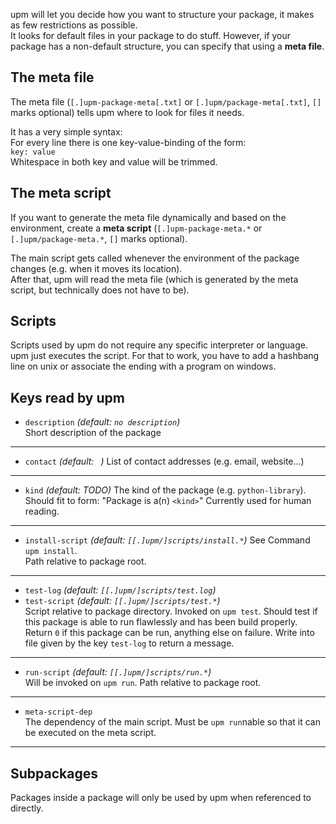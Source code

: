 upm will let you decide how you want to structure your package, it makes as few restrictions as possible.  
It looks for default files in your package to do stuff. However, if your package has a non-default structure, you can specify that using a **meta file**.

## The meta file
The meta file (`[.]upm-package-meta[.txt]` or `[.]upm/package-meta[.txt]`, `[]` marks optional) tells upm where to look for files it needs.

It has a very simple syntax:  
For every line there is one key-value-binding of the form:  
`key: value`  
Whitespace in both key and value will be trimmed.

## The meta script
If you want to generate the meta file dynamically and based on the environment, create a **meta script**
(`[.]upm-package-meta.*` or `[.]upm/package-meta.*`, `[]` marks optional).

The main script gets called whenever the environment of the package changes (e.g. when it moves its location).  
After that, upm will read the meta file (which is generated by the meta script, but technically does not have to be).

## Scripts
Scripts used by upm do not require any specific interpreter or language. upm just executes the script. For that to work, you have to add a hashbang line on unix or associate the ending with a program on windows.

## Keys read by upm
 * `description` *(default: `no description`)*  
Short description of the package  

***

 * `contact` *(default: ` `)*
List of contact addresses (e.g. email, website...)

***

 * `kind` *(default: TODO)*
The kind of the package (e.g. `python-library`).
Should fit to form: "Package is a(n) `<kind>`"
Currently used for human reading.

***

 * `install-script` _(default: `[[.]upm/]scripts/install.*`)_
See Command `upm install`.  
Path relative to package root.

***

 * `test-log` *(default: `[[.]upm/]scripts/test.log`)*
 * `test-script` _(default: `[[.]upm/]scripts/test.*`)_  
Script relative to package directory.
Invoked on `upm test`. Should test if this package is able to run flawlessly and has been build properly. Return `0` if this package can be run, anything else on failure. Write into file given by the key `test-log` to return a message.

***

 * `run-script` _(default: `[[.]upm/]scripts/run.*`)_  
Will be invoked on `upm run`.
Path relative to package root.

***

 * `meta-script-dep`  
The dependency of the main script. Must be `upm run`nable so that it can be executed on the meta script.

***

## Subpackages
Packages inside a package will only be used by upm when referenced to directly.
